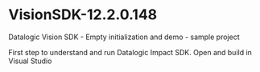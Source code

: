 # VisionSDK-12.2.0.148
Datalogic Vision SDK - Empty initialization and demo - sample project

First step to understand and run Datalogic Impact SDK.
Open and build in Visual Studio

